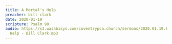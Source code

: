```yaml
---
title: A Mortal's Help
preacher: bill-clark
date: 2020-01-19
scripture: Psalm 90
audio: https://s3.wasabisys.com/coventrypca.church/sermons/2020.01.19.E A Mortal’s
  Help - Bill Clark.mp3
---
```

